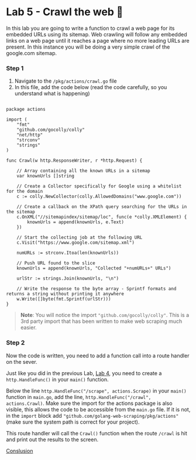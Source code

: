 # Lab 5 - Crawl the web :bug:

In this lab you are going to write a function to crawl a web page for its embedded URLs using its sitemap. Web crawling will follow any embedded links on a web page until it reaches a page where no more leading URLs are present. In this instance you will be doing a very simple crawl of the google.com sitemap.

### Step 1

1. Navigate to the `/pkg/actions/crawl.go` file
2. In this file, add the code below (read the code carefully, so you understand what is happening)

```golang

package actions

import (
	"fmt"
	"github.com/gocolly/colly"
	"net/http"
	"strconv"
	"strings"
)

func Crawl(w http.ResponseWriter, r *http.Request) {

	// Array containing all the known URLs in a sitemap
	var knownUrls []string

	// Create a Collector specifically for Google using a whitelist for the domain
	c := colly.NewCollector(colly.AllowedDomains("www.google.com"))

	// Create a callback on the XPath query searching for the URLs in the sitemap
	c.OnXML("//sitemapindex/sitemap/loc", func(e *colly.XMLElement) {
		knownUrls = append(knownUrls, e.Text)
	})

	// Start the collecting job at the following URL
	c.Visit("https://www.google.com/sitemap.xml")

	numURLs := strconv.Itoa(len(knownUrls))

	// Push URL found to the slice
	knownUrls = append(knownUrls, "Collected "+numURLs+" URLs")

	urlStr := strings.Join(knownUrls, "\n")

	// Write the response to the byte array - Sprintf formats and returns a string without printing it anywhere
	w.Write([]byte(fmt.Sprintf(urlStr)))
}

```

> **Note**: You will notice the import `"github.com/gocolly/colly"`. This is a 3rd party import that has been written to make web scraping much easier.

### Step 2

Now the code is written, you need to add a function call into a route handler on the sever.

Just like you did in the previous Lab, [Lab 4](./lab-4.md), you need to create a `http.HandleFunc()` in your `main()` function.

Below the line `http.HandleFunc("/scrape", actions.Scrape)` in your `main()` function in `main.go`, add the line, `http.HandleFunc("/crawl", actions.Crawl)`. Make sure the import for the actions package is also visible, this allows the code to be accessible from the `main.go` file. If it is not, in the `import` block  add `"github.com/golang-web-scraping/pkg/actions"` (make sure the system path is correct for your project).

This route handler will call the `Crawl()` function when the route `/crawl` is hit and print out the results to the screen.

[Conslusion](./conslusion.md)